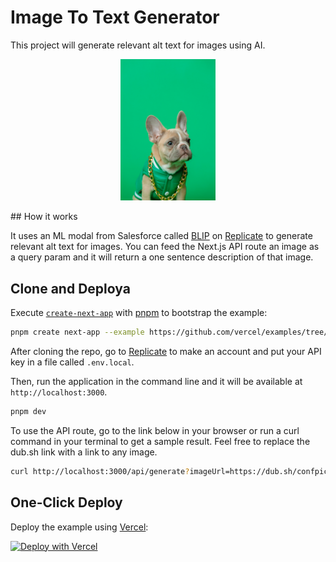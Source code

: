 # Image To Text Generator

This project will generate relevant alt text for images using AI.

<p align="center">
  <img src="dog.jpg" width="30%" />
</p>
## How it works

It uses an ML modal from Salesforce called [BLIP](https://github.com/salesforce/BLIP) on [Replicate](https://replicate.com/) to generate relevant alt text for images. You can feed the Next.js API route an image as a query param and it will return a one sentence description of that image.

## Clone and Deploya

Execute [`create-next-app`](https://github.com/vercel/next.js/tree/canary/packages/create-next-app) with [pnpm](https://pnpm.io/installation) to bootstrap the example:

```bash
pnpm create next-app --example https://github.com/vercel/examples/tree/main/solutions/alt-tag-generator
```

After cloning the repo, go to [Replicate](https://replicate.com/) to make an account and put your API key in a file called `.env.local`.

Then, run the application in the command line and it will be available at `http://localhost:3000`.

```bash
pnpm dev
```

To use the API route, go to the link below in your browser or run a curl command in your terminal to get a sample result. Feel free to replace the dub.sh link with a link to any image.

```bash
curl http://localhost:3000/api/generate?imageUrl=https://dub.sh/confpic
```

## One-Click Deploy

Deploy the example using [Vercel](https://vercel.com?utm_source=github&utm_medium=readme&utm_campaign=vercel-examples):

[![Deploy with Vercel](https://vercel.com/button)](https://vercel.com/new/clone?repository-url=https://github.com/vercel/examples/tree/main/solutions/alt-tag-generator&env=REPLICATE_API_TOKEN&project-name=alt-tag-generation&repo-name=alt-tag-generation)
